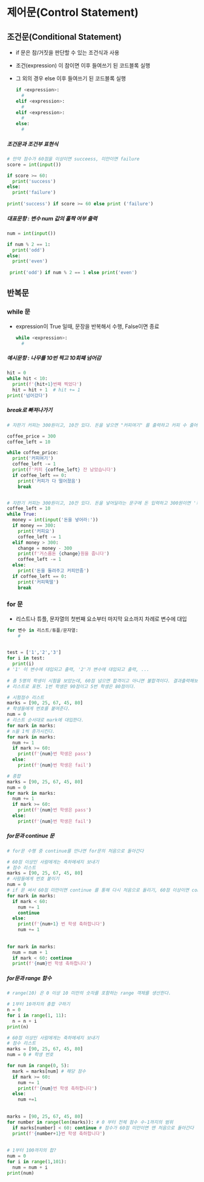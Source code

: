 # 제어문(Control Statement)

## 조건문(Conditional Statement)

- if 문은 참/거짓을 판단할 수 있는 조건식과 사용

- 조건(expression) 이 참이면 이후 들여쓰기 된 코드블록 실행

- 그 외의 경우 else 이후 들여쓰기 된 코드블록 실행

  ```python
  if <expression>:
  	#
  elif <expression>:
    #
  elif <expression>:
    #
  else:
  	#
  ```

##### 조건문과 조건부 표현식

```python
# 만약 점수가 60점을 이상이면 succeess, 미만이면 failure
score = int(input())

if score >= 60:
  print('success')
else:
  print('failure')
  
print('success') if score >= 60 else print ('failure')
```

##### 대표문항 : 변수 num 값의 홀짝 여부 출력

```python
num = int(input())

if num % 2 == 1:
  print('odd')
else:
  print('even')
  
 print('odd') if num % 2 == 1 else print('even')
```



## 반복문

### while 문

- expression이 True 일때, 문장을 반복해서 수행, False이면 종료

  ```python
  while <expression>:
  	#
  ```

##### 예시문항 : 나무를 10번 찍고 10회째 넘어감

```python
hit = 0
while hit < 10:
  print(f'{hit+1}번째 찍었다')
  hit = hit + 1  # hit += 1
print('넘어갔다')
```

##### break로 빠져나가기

```python
# 자판기 커피는 300원이고, 10잔 있다. 돈을 넣으면 "커피여기" 를 출력하고 커피 수 줄어들고 남은 커피의 양 출력. 커피가 다 떨어지면 '커피가 다 떨어졌음' 출력하고 자판기 정지.

coffee_price = 300
coffee_left = 10

while coffee_price:
  print('커피여기')
  coffee_left -= 1
  print(f'커피 {coffee_left} 잔 남았습니다')
  if coffee_left == 0:
    print('커피가 다 떨어졌음')
    break


# 자판기 커피는 300원이고, 10잔 있다. 돈을 넣어달라는 문구에 돈 입력하고 300원이면 '커피요' 출력하고 커피양 줄어든다. 300원보다 크면 '거스름돈 -원을 줍니다' 출력하고 커피양 줄어든다. 300원보다 적으면 '돈을 돌려주고 커피 안줌' 출력하고 '남은 커피양은 -개입니다.' 출력한다. 커피가 다 떨어지면 '커피가 다 떨어졌음' 출력하고 자판기 정지.
coffee_left = 10
while True:
  money = int(input('돈을 넣어라:'))
  if money == 300:
    print('커피요')
    coffee_left -= 1
  elif money > 300:
    change = money - 300
    print(f'거스름돈 {change}원을 줍니다')
    coffee_left -= 1
  else:
    print('돈을 돌려주고 커피안줌')
  if coffee_left == 0:
    print('커피뚝떨')
    break
```



### for 문

- 리스트나 튜플, 문자열의 첫번째 요소부터 마지막 요소까지 차례로 변수에 대입

```python
for 변수 in 리스트/튜플/문자열:
	#
  

test = ['1','2','3']
for i in test:
  print(i)
# '1' 이 변수에 대입되고 출력, '2'가 변수에 대입되고 출력, ... 
  
# 총 5명의 학생이 시험을 보았는데, 60점 넘으면 합격이고 아니면 불합격이다. 결과출력해보세요.
# 리스트로 표현. 1번 학생은 90점이고 5번 학생은 80점이다.

# 시험점수 리스트
marks = [90, 25, 67, 45, 80]
# 학생들에게 번호를 붙여준다.
num = 0
# 리스트 순서대로 mark에 대입한다.
for mark in marks:
# n을 1씩 증가시킨다.
for mark in marks:
  num += 1
  if mark >= 60:
    print(f'{num}번 학생은 pass')
  else: 
  	print(f'{num}번 학생은 fail')

# 종합
marks = [90, 25, 67, 45, 80]
num = 0
for mark in marks:
  num += 1
  if mark >= 60:
    print(f'{num}번 학생은 pass')
  else: 
  	print(f'{num}번 학생은 fail')
```

##### for문과 continue 문

```python
# for문 수행 중 continue를 만나면 for문의 처음으로 돌아간다

# 60점 이상인 사람에게는 축하메세지 보내기
# 점수 리스트
marks = [90, 25, 67, 45, 80]
# 사람들에게 번호 붙이기
num = 0
# if 문 써서 60점 미만이면 continue 를 통해 다시 처음으로 돌리기, 60점 이상이면 continue를 지나 프린트
for mark in marks:
  if mark < 60:
    num += 1
    continue
  else:
    print(f'{num+1} 번 학생 축하합니다')
    num += 1
    
    
for mark in marks:
  num = num + 1
  if mark < 60: continue
  print(f'{num}번 학생 축하합니다')
```



##### for문과 range 함수

```python
# range(10) 은 0 이상 10 미만의 숫자를 포함하는 range 객체를 생선한다.

# 1부터 10까지의 총합 구하기
n = 0
for i in range(1, 11):
  n = n + i
print(n)

# 60점 이상인 사람에게는 축하메세지 보내기
# 점수 리스트
marks = [90, 25, 67, 45, 80]
num = 0 # 학생 번호

for num in range(0, 5):
  mark = marks[num] # 해당 점수
  if mark >= 60:
    num += 1
    print(f'{num}번 학생 축하합니다')
  else:
    num +=1
    
    
marks = [90, 25, 67, 45, 80]
for number in range(len(marks)): # 0 부터 전체 점수 수-1까지의 범위
  if marks[number] < 60: continue # 점수가 60점 미만이면 맨 처음으로 돌아간다
  print(f'{number+1}번 학생 축하합니다')
  
  
# 1부터 100까지의 합?
num = 0
for i in range(1,101):
  num = num + i
print(num)
  
```

